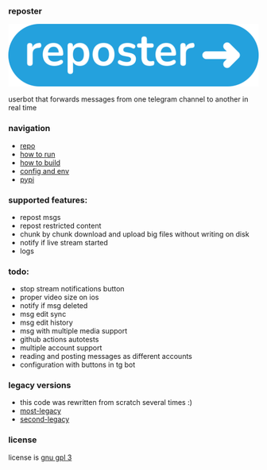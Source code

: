 ### reposter

<img src="https://github.com/gmankab/reposter/raw/main/other/img/transparent.png">

userbot that forwards messages from one telegram channel to another in real time

### navigation

- [repo](https://github.com/gmankab/reposter)
- [how to run](https://github.com/gmankab/reposter/blob/main/other/docs/run.md)
- [how to build](https://github.com/gmankab/reposter/blob/main/other/docs/build.md)
- [config and env](https://github.com/gmankab/reposter/blob/main/other/docs/config.md)
- [pypi](https://pypi.org/project/reposter)


### supported features:
- repost msgs
- repost restricted content
- chunk by chunk download and upload big files without writing on disk
- notify if live stream started
- logs

### todo:
- stop stream notifications button
- proper video size on ios
- notify if msg deleted
- msg edit sync
- msg edit history
- msg with multiple media support
- github actions autotests
- multiple account support
- reading and posting messages as different accounts
- configuration with buttons in tg bot

### legacy versions

- this code was rewritten from scratch several times :)
- [most-legacy](https://github.com/gmankab/reposter/tree/most-legacy)
- [second-legacy](https://github.com/gmankab/reposter/tree/second-legacy)

### license

license is [gnu gpl 3](https://gnu.org/licenses/gpl-3.0.en.html)

